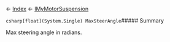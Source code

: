 ← [Index](Api-Index) ← [IMyMotorSuspension](Sandbox.ModAPI.Ingame.IMyMotorSuspension)

```csharp[float](System.Single) MaxSteerAngle```##### Summary

Max steering angle in radians.

